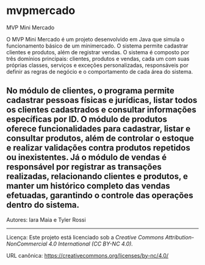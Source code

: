 # mvpmercado

MVP Mini Mercado

O MVP Mini Mercado é um projeto desenvolvido em Java que simula o funcionamento básico de um minimercado.
O sistema permite cadastrar clientes e produtos, além de registrar vendas.
O sistema é composto por três domínios principais: clientes, produtos e vendas, cada um com suas próprias classes, serviços e exceções personalizadas, responsáveis por definir as regras de negócio e o comportamento de cada área do sistema.

No módulo de clientes, o programa permite cadastrar pessoas físicas e jurídicas, listar todos os clientes cadastrados e consultar informações específicas por ID.
O módulo de produtos oferece funcionalidades para cadastrar, listar e consultar produtos, além de controlar o estoque e realizar validações contra produtos repetidos ou inexistentes.
Já o módulo de vendas é responsável por registrar as transações realizadas, relacionando clientes e produtos, e manter um histórico completo das vendas efetuadas, garantindo o controle das operações dentro do sistema.
-------------------------------------------------

Autores: Iara Maia e Tyler Rossi

--------------------------------------------------
Licença:
Este projeto está licenciado sob a *Creative Commons Attribution-NonCommercial 4.0 International (CC BY-NC 4.0).*

URL canônica: https://creativecommons.org/licenses/by-nc/4.0/
